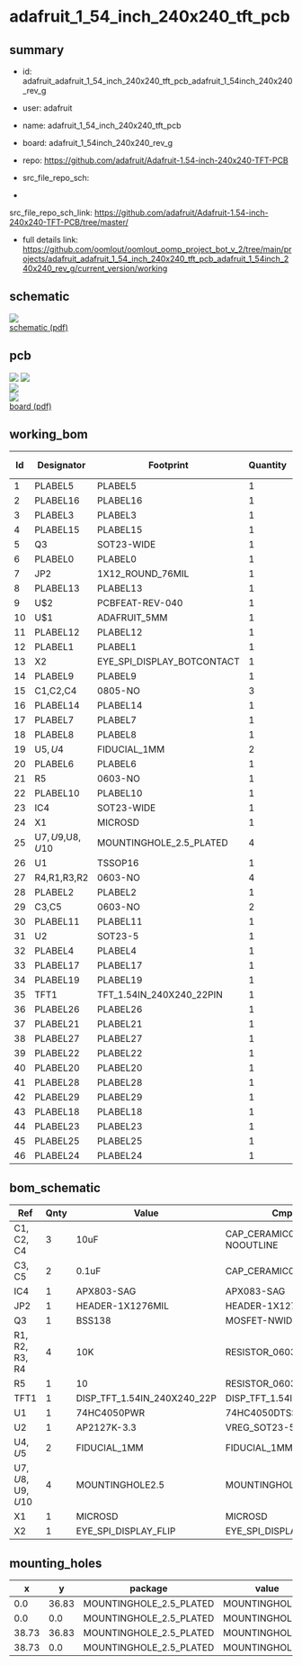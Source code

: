 # adafruit_1_54_inch_240x240_tft_pcb
 
## summary 
* id: adafruit_adafruit_1_54_inch_240x240_tft_pcb_adafruit_1_54inch_240x240_rev_g
* user: adafruit
* name: adafruit_1_54_inch_240x240_tft_pcb
* board: adafruit_1_54inch_240x240_rev_g
* repo: https://github.com/adafruit/Adafruit-1.54-inch-240x240-TFT-PCB



* src_file_repo_sch: 
*
 src_file_repo_sch_link: https://github.com/adafruit/Adafruit-1.54-inch-240x240-TFT-PCB/tree/master/
* full details link: https://github.com/oomlout/oomlout_oomp_project_bot_v_2/tree/main/projects/adafruit_adafruit_1_54_inch_240x240_tft_pcb_adafruit_1_54inch_240x240_rev_g/current_version/working  

## schematic  
![](working_schematic_600.png)  
[schematic (pdf)](working_schematic.pdf)  

## pcb  
![](working_3d_600.png) 
![](working_3d_front_600.png)  
![](working_3d_back_600.png)  
![](working_600.png)  
[board (pdf)](working.pdf)  

## working_bom
| Id | Designator | Footprint | Quantity | Designation | Supplier and ref |  | None | 
| --- | --- | --- | --- | --- | --- | --- | --- | 
| 1 | PLABEL5 | PLABEL5 | 1 |  |  |  | [''] | 
| 2 | PLABEL16 | PLABEL16 | 1 |  |  |  | [''] | 
| 3 | PLABEL3 | PLABEL3 | 1 |  |  |  | [''] | 
| 4 | PLABEL15 | PLABEL15 | 1 |  |  |  | [''] | 
| 5 | Q3 | SOT23-WIDE | 1 | BSS138 |  |  | [''] | 
| 6 | PLABEL0 | PLABEL0 | 1 |  |  |  | [''] | 
| 7 | JP2 | 1X12_ROUND_76MIL | 1 |  |  |  | [''] | 
| 8 | PLABEL13 | PLABEL13 | 1 |  |  |  | [''] | 
| 9 | U$2 | PCBFEAT-REV-040 | 1 |  |  |  | [''] | 
| 10 | U$1 | ADAFRUIT_5MM | 1 |  |  |  | [''] | 
| 11 | PLABEL12 | PLABEL12 | 1 |  |  |  | [''] | 
| 12 | PLABEL1 | PLABEL1 | 1 |  |  |  | [''] | 
| 13 | X2 | EYE_SPI_DISPLAY_BOTCONTACT | 1 | EYE_SPI_DISPLAY_FLIP |  |  | [''] | 
| 14 | PLABEL9 | PLABEL9 | 1 |  |  |  | [''] | 
| 15 | C1,C2,C4 | 0805-NO | 3 | 10uF |  |  | [''] | 
| 16 | PLABEL14 | PLABEL14 | 1 |  |  |  | [''] | 
| 17 | PLABEL7 | PLABEL7 | 1 |  |  |  | [''] | 
| 18 | PLABEL8 | PLABEL8 | 1 |  |  |  | [''] | 
| 19 | U$5,U$4 | FIDUCIAL_1MM | 2 | FIDUCIAL_1MM |  |  | [''] | 
| 20 | PLABEL6 | PLABEL6 | 1 |  |  |  | [''] | 
| 21 | R5 | 0603-NO | 1 | 10 |  |  | [''] | 
| 22 | PLABEL10 | PLABEL10 | 1 |  |  |  | [''] | 
| 23 | IC4 | SOT23-WIDE | 1 | APX803-SAG |  |  | [''] | 
| 24 | X1 | MICROSD | 1 | MICROSD |  |  | [''] | 
| 25 | U$7,U$9,U$8,U$10 | MOUNTINGHOLE_2.5_PLATED | 4 | MOUNTINGHOLE2.5 |  |  | [''] | 
| 26 | U1 | TSSOP16 | 1 | 74HC4050PWR |  |  | [''] | 
| 27 | R4,R1,R3,R2 | 0603-NO | 4 | 10K |  |  | [''] | 
| 28 | PLABEL2 | PLABEL2 | 1 |  |  |  | [''] | 
| 29 | C3,C5 | 0603-NO | 2 | 0.1uF |  |  | [''] | 
| 30 | PLABEL11 | PLABEL11 | 1 |  |  |  | [''] | 
| 31 | U2 | SOT23-5 | 1 | AP2127K-3.3 |  |  | [''] | 
| 32 | PLABEL4 | PLABEL4 | 1 |  |  |  | [''] | 
| 33 | PLABEL17 | PLABEL17 | 1 |  |  |  | [''] | 
| 34 | PLABEL19 | PLABEL19 | 1 |  |  |  | [''] | 
| 35 | TFT1 | TFT_1.54IN_240X240_22PIN | 1 | DISP_TFT_1.54IN_240X240_22P |  |  | [''] | 
| 36 | PLABEL26 | PLABEL26 | 1 |  |  |  | [''] | 
| 37 | PLABEL21 | PLABEL21 | 1 |  |  |  | [''] | 
| 38 | PLABEL27 | PLABEL27 | 1 |  |  |  | [''] | 
| 39 | PLABEL22 | PLABEL22 | 1 |  |  |  | [''] | 
| 40 | PLABEL20 | PLABEL20 | 1 |  |  |  | [''] | 
| 41 | PLABEL28 | PLABEL28 | 1 |  |  |  | [''] | 
| 42 | PLABEL29 | PLABEL29 | 1 |  |  |  | [''] | 
| 43 | PLABEL18 | PLABEL18 | 1 |  |  |  | [''] | 
| 44 | PLABEL23 | PLABEL23 | 1 |  |  |  | [''] | 
| 45 | PLABEL25 | PLABEL25 | 1 |  |  |  | [''] | 
| 46 | PLABEL24 | PLABEL24 | 1 |  |  |  | [''] | 


## bom_schematic
| Ref | Qnty | Value | Cmp name | Footprint | Description | Vendor | DNP | 
| --- | --- | --- | --- | --- | --- | --- | --- | 
| C1, C2, C4 | 3 | 10uF | CAP_CERAMIC0805-NOOUTLINE | working:0805-NO |  |  |  | 
| C3, C5 | 2 | 0.1uF | CAP_CERAMIC0603_NO | working:0603-NO |  |  |  | 
| IC4 | 1 | APX803-SAG | APX083-SAG | working:SOT23-WIDE |  |  |  | 
| JP2 | 1 | HEADER-1X1276MIL | HEADER-1X1276MIL | working:1X12_ROUND_76MIL |  |  |  | 
| Q3 | 1 | BSS138 | MOSFET-NWIDE | working:SOT23-WIDE |  |  |  | 
| R1, R2, R3, R4 | 4 | 10K | RESISTOR_0603_NOOUT | working:0603-NO |  |  |  | 
| R5 | 1 | 10 | RESISTOR_0603_NOOUT | working:0603-NO |  |  |  | 
| TFT1 | 1 | DISP_TFT_1.54IN_240X240_22P | DISP_TFT_1.54IN_240X240_22P | working:TFT_1.54IN_240X240_22PIN |  |  |  | 
| U1 | 1 | 74HC4050PWR | 74HC4050DTSSOP | working:TSSOP16 |  |  |  | 
| U2 | 1 | AP2127K-3.3 | VREG_SOT23-5 | working:SOT23-5 |  |  |  | 
| U$4, U$5 | 2 | FIDUCIAL_1MM | FIDUCIAL_1MM | working:FIDUCIAL_1MM |  |  |  | 
| U$7, U$8, U$9, U$10 | 4 | MOUNTINGHOLE2.5 | MOUNTINGHOLE2.5 | working:MOUNTINGHOLE_2.5_PLATED |  |  |  | 
| X1 | 1 | MICROSD | MICROSD | working:MICROSD |  |  |  | 
| X2 | 1 | EYE_SPI_DISPLAY_FLIP | EYE_SPI_DISPLAY_FLIP | working:EYE_SPI_DISPLAY_BOTCONTACT |  |  |  | 


## mounting_holes
| x | y | package | value | ref | size | 
| --- | --- | --- | --- | --- | --- | 
| 0.0 | 36.83 | MOUNTINGHOLE_2.5_PLATED | MOUNTINGHOLE2.5 | U$7 | m3 | 
| 0.0 | 0.0 | MOUNTINGHOLE_2.5_PLATED | MOUNTINGHOLE2.5 | U$8 | m3 | 
| 38.73 | 36.83 | MOUNTINGHOLE_2.5_PLATED | MOUNTINGHOLE2.5 | U$9 | m3 | 
| 38.73 | 0.0 | MOUNTINGHOLE_2.5_PLATED | MOUNTINGHOLE2.5 | U$10 | m3 | 



